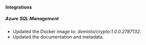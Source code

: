 #### Integrations

##### Azure SQL Management

- Updated the Docker image to: *demisto/crypto:1.0.0.2787132*.
- Updated the documentation and metadata.
